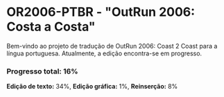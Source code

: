 # OR2006-PTBR - "OutRun 2006: Costa a Costa"
Bem-vindo ao projeto de tradução de OutRun 2006: Coast 2 Coast para a língua portuguesa.
Atualmente, a edição encontra-se em progresso.

### Progresso total: 16%
**Edição de texto:** 34%, **Edição gráfica:** 1%, **Reinserção:** 8%

